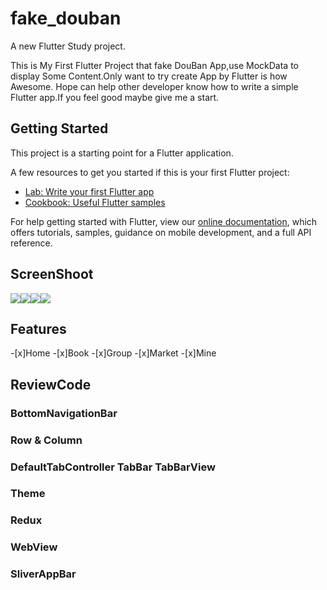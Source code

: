 # fake_douban

A new Flutter Study project.

This is My First Flutter Project that fake DouBan App,use MockData to display Some Content.Only want to try create App by Flutter is how Awesome.
Hope can help other developer know how to write a simple Flutter app.If you feel good maybe give me a start.

## Getting Started

This project is a starting point for a Flutter application.

A few resources to get you started if this is your first Flutter project:

- [Lab: Write your first Flutter app](https://flutter.dev/docs/get-started/codelab)
- [Cookbook: Useful Flutter samples](https://flutter.dev/docs/cookbook)

For help getting started with Flutter, view our
[online documentation](https://flutter.dev/docs), which offers tutorials,
samples, guidance on mobile development, and a full API reference.

## ScreenShoot
![](/art/img1.jpeg)![](/art/img2.jpeg)![](/art/img3.jpeg)![](/art/img4.jpeg)

## Features

-[x]Home
-[x]Book
-[x]Group
-[x]Market 
-[x]Mine

## ReviewCode

### BottomNavigationBar

### Row & Column

### DefaultTabController TabBar TabBarView

### Theme

### Redux

### WebView

### SliverAppBar


